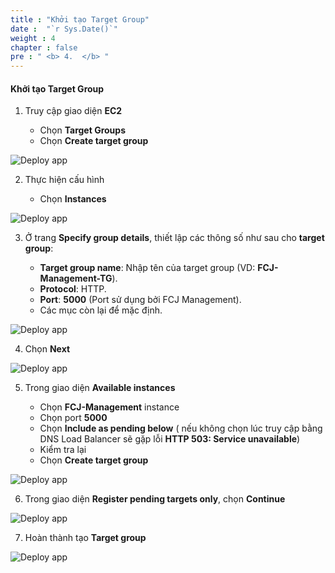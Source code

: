 ```yaml
---
title : "Khởi tạo Target Group"
date :  "`r Sys.Date()`" 
weight : 4
chapter : false
pre : " <b> 4.  </b> "
---
```


#### Khởi tạo Target Group

1. Truy cập giao diện **EC2**

   - Chọn **Target Groups**
   - Chọn **Create target group**

![Deploy app](/images/14/0001.png?featherlight=false&width=90pc)

2. Thực hiện cấu hình

   - Chọn **Instances**

![Deploy app](/images/14/0002.png?featherlight=false&width=90pc)

3. Ở trang **Specify group details**, thiết lập các thông số như sau cho **target group**:

   - **Target group name**: Nhập tên của target group (VD: **FCJ-Management-TG**).
   - **Protocol**: HTTP.
   - **Port**: **5000** (Port sử dụng bởi FCJ Management).
   - Các mục còn lại để mặc định.

![Deploy app](/images/14/0003.png?featherlight=false&width=90pc)

4. Chọn **Next**

![Deploy app](/images/14/0004.png?featherlight=false&width=90pc)

5. Trong giao diện **Available instances**

   - Chọn **FCJ-Management** instance
   - Chọn port **5000**
   - Chọn **Include as pending below** ( nếu không chọn lúc truy cập bằng DNS Load Balancer sẽ gặp lỗi **HTTP 503: Service unavailable**)
   - Kiểm tra lại
   - Chọn **Create target group**

![Deploy app](/images/14/0005.png?featherlight=false&width=90pc)

6. Trong giao diện **Register pending targets only**, chọn **Continue**

![Deploy app](/images/14/0006.png?featherlight=false&width=90pc)

7. Hoàn thành tạo **Target group**

![Deploy app](/images/14/0007.png?featherlight=false&width=90pc)